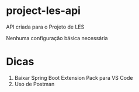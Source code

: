 # project-les-api
API criada para o Projeto de LES<p/>
Nenhuma configuração básica necessária


<h1>Dicas</h1>
<ol>
<li>Baixar Spring Boot Extension Pack para VS Code</li>
<li>Uso de Postman</li>
</ol>
